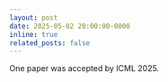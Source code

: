 ```yaml
---
layout: post
date: 2025-05-02 20:00:00-0000
inline: true
related_posts: false
---
```


One paper was accepted by ICML 2025.